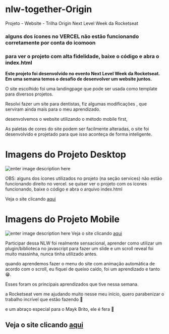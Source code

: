 # nlw-together-Origin
Projeto - Website - Trilha Origin Next Level Week da Rocketseat
### alguns dos ícones no VERCEL não estão funcionando corretamente por conta do icomoon
### para ver o projeto com alta fidelidade, baixe o código e abra o index.html

**Este projeto foi desenvolvido no evento Next Level Week da Rocketseat. Em uma semana temos o desafio de desenvolver um website juntos.**

O site escolhido foi uma landingpage que pode ser usada como template para diversos projetos.

Resolvi fazer um síte para dentistas, fiz algumas modificações , que serviram ainda mais para o meu aprendizado.

desenvolvemos o website utilizando o método mobile first,

As paletas de cores do site podem ser facilmente alteradas, o site foi desenvolvido e projetado para que isso aconteça de forma inteligente.

# Imagens do Projeto Desktop
![enter image description here](https://github.com/ViniSCode/nlw-together-Origin/blob/main/Project%20Images/ProjectImageDesktop.PNG?raw=true)

OBS: alguns dos ícones utilizados no projeto (na seção services) não estão funcionando direito no vercel. se quiser ver o projeto com os ícones 
funcionando, baixe o código e abra o arquivo index.html

 Veja o site clicando [aqui](https://nlw-together-origin-website.vercel.app/)

# Imagens do Projeto Mobile
![enter image description here](https://github.com/ViniSCode/nlw-together-Origin/blob/main/Project%20Images/ProjectImageMobileNoBg.png?raw=true)
 Veja o site clicando [aqui](https://nlw-together-origin-website.vercel.app/)
<br>

Participar dessa NLW foi realmente sensacional, aprender como utilizar um plugin/biblioteca no javascript para fazer um slide e um scroll reveal foi muito massinha, nunca tinha utilizado antes.

quando aprendemos fazer o menu do site com animação automática de acordo com o scroll, eu fiquei de queixo caído, foi um aprendizado e tanto 😁.

Esses foram os principais aprendizados que tive nessa semana.

  

a Rocketseat vem me ajudando muito nesse meu início, quero parabenizar o trabalho incrível que estão fazendo 💜

e um abraço especial para o Mayk Brito, ele é fera 💜


 ## Veja o site clicando [aqui](https://nlw-together-origin-website.vercel.app/)
